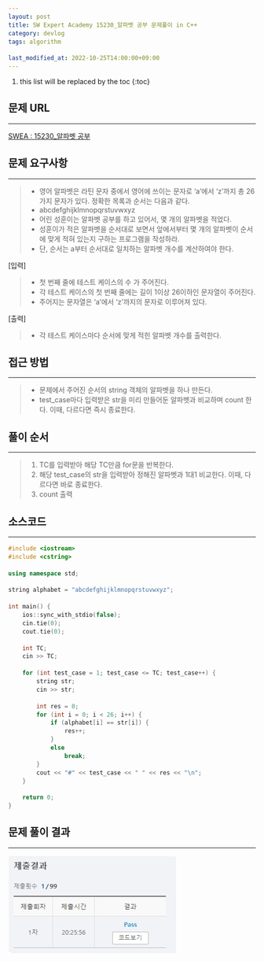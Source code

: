 ```yaml
---
layout: post
title: SW Expert Academy 15230_알파벳 공부 문제풀이 in C++
category: devlog
tags: algorithm

last_modified_at: 2022-10-25T14:00:00+09:00
---
```


1. this list will be replaced by the toc
{:toc}

## 문제 URL
---
[SWEA : 15230_알파벳 공부](https://swexpertacademy.com/main/code/problem/problemDetail.do?contestProbId=AYLnMQT6vPADFATf)

## 문제 요구사항
---
> + 영어 알파벳은 라틴 문자 중에서 영어에 쓰이는 문자로 ‘a’에서 ‘z’까지 총 26가지 문자가 있다. 정확한 목록과 순서는 다음과 같다.
> + abcdefghijklmnopqrstuvwxyz
> + 어린 성훈이는 알파벳 공부를 하고 있어서, 몇 개의 알파벳을 적었다. 
> + 성훈이가 적은 알파벳을 순서대로 보면서 앞에서부터 몇 개의 알파벳이 순서에 맞게 적혀 있는지 구하는 프로그램을 작성하라.
> + 단, 순서는 a부터 순서대로 일치하는 알파벳 개수를 계산하여야 한다.

[입력]
> + 첫 번째 줄에 테스트 케이스의 수 가 주어진다.
> + 각 테스트 케이스의 첫 번째 줄에는 길이 1이상 26이하인 문자열이 주어진다. 
> + 주어지는 문자열은 ‘a’에서 ‘z’까지의 문자로 이루어져 있다.

[출력]
> + 각 테스트 케이스마다 순서에 맞게 적힌 알파벳 개수를 출력한다.


## 접근 방법
---
> + 문제에서 주어진 순서의 string 객체의 알파벳을 하나 만든다. 
> + test_case마다 입력받은 str을 미리 만들어둔 알파벳과 비교하며 count 한다. 이때, 다르다면 즉시 종료한다.


## 풀이 순서
---
> 1. TC를 입력받아 해당 TC만큼 for문을 반복한다.
> 2. 해당 test_case의 str을 입력받아 정해진 알파벳과 1대1 비교한다. 이때, 다르다면 바로 종료한다.
> 3. count 출력


## 소스코드
---
~~~c++
#include <iostream>
#include <cstring>

using namespace std;

string alphabet = "abcdefghijklmnopqrstuvwxyz";

int main() {
	ios::sync_with_stdio(false);
	cin.tie(0);
	cout.tie(0);

	int TC;
	cin >> TC;

	for (int test_case = 1; test_case <= TC; test_case++) {
		string str;
		cin >> str;

		int res = 0;
		for (int i = 0; i < 26; i++) {
			if (alphabet[i] == str[i]) {
				res++;
			}
			else
				break;
		}
		cout << "#" << test_case << " " << res << "\n";
	}

	return 0;
}
~~~

## 문제 풀이 결과
---
<img src="/assets/img/post-img/algorithm/2022-10-25-swea-15230/result.jpg">